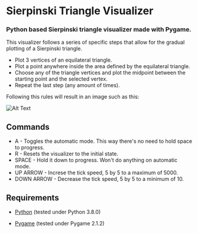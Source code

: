 # Sierpinski Triangle Visualizer
### Python based Sierpinski triangle visualizer made with Pygame.

This visualizer follows a series of specific steps that allow for the gradual plotting of a Sierpinski triangle.
- Plot 3 vertices of an equilateral triangle.
- Plot a point anywhere inside the area defined by the equilateral triangle.
- Choose any of the triangle vertices and plot the midpoint between the starting point and the selected vertex.
- Repeat the last step (any amount of times).

Following this rules will result in an image such as this:


![Alt Text](https://i.imgur.com/rTNzFul.gif)


## Commands

- A - Toggles the automatic mode. This way there's no need to hold space to progress.
- R - Resets the visualizer to the initial state.
- SPACE - Hold it down to progress. Won't do anything on automatic mode.
- UP ARROW - Increse the tick speed, 5 by 5 to a maximum of 5000. 
- DOWN ARROW - Decrease the tick speed, 5 by 5 to a minimum of 10.



## Requirements

- [Python] (tested under Python 3.8.0)
- [Pygame] (tested under Pygame 2.1.2)

   [Python]: <https://www.python.org>
   [Pygame]: <https://www.pygame.org/wiki/GettingStarted>

